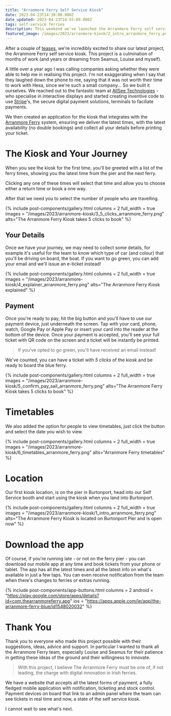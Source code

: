 ```yaml
---
title: "Arranmore Ferry Self Service Kiosk"
date: 2023-04-23T14:39:00.000Z
date_updated: 2023-04-23T14:55:09.000Z
tags: self-service ferries
description: This weekend we've launched the Arranmore Ferry self service kiosk, the latest in the Arranmore Ferries' innovations and evolving platform.
featured_image: /images/2023/arranmore-kiosk/2_intro_arranmore_ferry.png
---
```


After a couple of [teases](https://www.facebook.com/hexastudiosco/posts/pfbid02BzRuwGrzaj11KkouRisv7aB3uaKZeBEACybYiB6Kt2RdHkqqp3y9UYkHW22v1Wndl), we're incredibly excited to share our latest project, the Arranmore Ferry self service kiosk. This project is a culmination of months of work (and years or dreaming from Seamus, Louise and myself).

A little over a year ago I was calling companies asking whether they were able to help me in realising this project. I'm not exaggerating when I say that they laughed down the phone to me, saying that it was not worth their time to work with Hexa, since we're such a small company... So we built it ourselves. We reached out to the fantastic team at [AllSee Technologies](https://allsee-tech.com) - who specialise in interactive displays and started creating inventive code to use [Stripe](https://stripe.com)'s, the secure digital payment solutions, terminals to faciliate payments.

We then created an application for the kiosk that integrates with the [Arranmore Ferry](https://thearranmoreferry.com) system, ensuring we deliver the latest times, with the latest availability (no double bookings) and collect all your details before printing your ticket.

# The Kiosk and Your Journey

When you see the kiosk for the first time, you'll be greeted with a list of the ferry times, showing you the latest time from the pier and the next ferry.

Clicking any one of these times will select that time and allow you to choose either a return time or book a one way.

After that we need you to select the number of people who are travelling.

<!-- ![The Arranmore Ferry Kiosk takes 5 clicks to book](/images/2023/arranmore-kiosk/3_5_clicks_arranmore_ferry.png) -->
{% include post-components/gallery.html
	columns = 2
	full_width = true
	images = "/images/2023/arranmore-kiosk/3_5_clicks_arranmore_ferry.png"
	alts="The Arranmore Ferry Kiosk takes 5 clicks to book"
%}

## Your Details

Once we have your journey, we may need to collect some details, for example it's useful for the team to know which type of car (and colour) that you'll be driving on board, the boat. If you want to go green, you can add your email and we'll issue an e-ticket instead!

<!-- ![The Arranmore Ferry Kiosk takes 5 clicks to book](/images/2023/arranmore-kiosk/4_explainer_arranmore_ferry.png) -->
{% include post-components/gallery.html
	columns = 2
	full_width = true
	images = "/images/2023/arranmore-kiosk/4_explainer_arranmore_ferry.png"
	alts="The Arranmore Ferry Kiosk explained"
%}

## Payment

Once you're ready to pay, hit the big button and you'll have to use our payment device, just underneath the screen. Tap with your card, phone, watch, Google Pay or Apple Pay or insert your card into the reader at the bottom of the device. Once your payment is accepted, you'll see your full ticket with QR code on the screen and a ticket will be instantly be printed.

> If you've opted to go green, you'll have received an email instead!

We've counted, you can have a ticket with _5 clicks_ of the kiosk and be ready to board the blue ferry.

<!-- ![The Arranmore Ferry Kiosk takes 5 clicks to book](/images/2023/arranmore-kiosk/5_confirm_pay_sail_arranmore_ferry.png) -->
{% include post-components/gallery.html
	columns = 2
	full_width = true
	images = "/images/2023/arranmore-kiosk/5_confirm_pay_sail_arranmore_ferry.png"
	alts="The Arranmore Ferry Kiosk takes 5 clicks to book"
%}

# Timetables

We also added the option for people to view timetables, just click the button and select the date you wish to view.

<!-- ![Arranmore Ferry timetables](/images/2023/arranmore-kiosk/6_timetables_arranmore_ferry.png) -->

{% include post-components/gallery.html
	columns = 2
	full_width = true
	images = "/images/2023/arranmore-kiosk/6_timetables_arranmore_ferry.png"
	alts="Arranmore Ferry timetables"
%}


# Location

Our first kiosk location, is on the pier in Burtonport, head into our Self Service booth and start using the kiosk when you land into Burtonport.

<!-- ![The Arranmore Ferry Kiosk is located on Burtonport Pier and is open now](/images/2023/arranmore-kiosk/1_intro_arranmore_ferry.png) -->

{% include post-components/gallery.html
	columns = 2
	full_width = true
	images = "/images/2023/arranmore-kiosk/1_intro_arranmore_ferry.png"
	alts="The Arranmore Ferry Kiosk is located on Burtonport Pier and is open now"
%}

# Download the app

Of course, if you're running late - or not on the ferry pier - you can download our mobile app at any time and book tickets from your phone or tablet. The app has all the latest times and all the latest info on what's available in just a few taps. You can even receive notification from the team when there's changes to ferries or extras running.

{% include post-components/app-buttons.html
	columns = 2
	android = "https://play.google.com/store/apps/details?id=com.thearranmoreferry.app"
	ios = "https://apps.apple.com/ie/app/the-arranmore-ferry-blue/id1548020032"
%}

# Thank You

Thank you to everyone who made this project possible with their suggestions, ideas, advice and support. In particular I wanted to thank all the Arranmore Ferry team, especially Louise and Seamus for their patience in getting these ideas of the ground and their willingness to innovate.

> With this project, I believe The Arranmore Ferry must be one of, if not leading, the charge with digital innovation in Irish ferries.

We have a website that accepts all the latest forms of payment, a fully fledged mobile application with notification, ticketing and stock control. Payment devices on board that link to an admin panel where the team can see tickets in real time and now, a state of the self service kiosk.

I cannot wait to see what's next.
